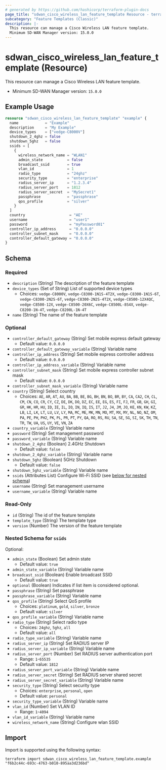 ```yaml
---
# generated by https://github.com/hashicorp/terraform-plugin-docs
page_title: "sdwan_cisco_wireless_lan_feature_template Resource - terraform-provider-sdwan"
subcategory: "Feature Templates (Classic)"
description: |-
  This resource can manage a Cisco Wireless LAN feature template.
  Minimum SD-WAN Manager version: 15.0.0
---
```


# sdwan_cisco_wireless_lan_feature_template (Resource)

This resource can manage a Cisco Wireless LAN feature template.
  - Minimum SD-WAN Manager version: `15.0.0`

## Example Usage

```terraform
resource "sdwan_cisco_wireless_lan_feature_template" "example" {
  name            = "Example"
  description     = "My Example"
  device_types    = ["vedge-C8000V"]
  shutdown_2_4ghz = false
  shutdown_5ghz   = false
  ssids = [
    {
      wireless_network_name = "WLAN1"
      admin_state           = false
      broadcast_ssid        = true
      vlan_id               = 1
      radio_type            = "24ghz"
      security_type         = "enterprise"
      radius_server_ip      = "1.2.3.4"
      radius_server_port    = 1812
      radius_server_secret  = "MySecret1"
      passphrase            = "passphrase"
      qos_profile           = "silver"
    }
  ]
  country                    = "AE"
  username                   = "user1"
  password                   = "myPassword01"
  controller_ip_address      = "0.0.0.0"
  controller_subnet_mask     = "0.0.0.0"
  controller_default_gateway = "0.0.0.0"
}
```

<!-- schema generated by tfplugindocs -->
## Schema

### Required

- `description` (String) The description of the feature template
- `device_types` (Set of String) List of supported device types
  - Choices: `vedge-C8000V`, `vedge-C8300-1N1S-4T2X`, `vedge-C8300-1N1S-6T`, `vedge-C8300-2N2S-6T`, `vedge-C8300-2N2S-4T2X`, `vedge-C8500-12X4QC`, `vedge-C8500-12X`, `vedge-C8500-20X6C`, `vedge-C8500L-8S4X`, `vedge-C8200-1N-4T`, `vedge-C8200L-1N-4T`
- `name` (String) The name of the feature template

### Optional

- `controller_default_gateway` (String) Set mobile express default gateway
  - Default value: `0.0.0.0`
- `controller_default_gateway_variable` (String) Variable name
- `controller_ip_address` (String) Set mobile express controller address
  - Default value: `0.0.0.0`
- `controller_ip_address_variable` (String) Variable name
- `controller_subnet_mask` (String) Set mobile express controller subnet mask
  - Default value: `0.0.0.0`
- `controller_subnet_mask_variable` (String) Variable name
- `country` (String) Select country
  - Choices: `AE`, `AR`, `AT`, `AU`, `BA`, `BB`, `BE`, `BG`, `BH`, `BN`, `BO`, `BR`, `BY`, `CA`, `CA2`, `CH`, `CL`, `CM`, `CN`, `CO`, `CR`, `CY`, `CZ`, `DE`, `DK`, `DO`, `DZ`, `EC`, `EE`, `EG`, `ES`, `FI`, `FJ`, `FR`, `GB`, `GH`, `GI`, `GR`, `HK`, `HR`, `HU`, `ID`, `IE`, `IL`, `IO`, `IN`, `IQ`, `IS`, `IT`, `J2`, `J4`, `JM`, `JO`, `KE`, `KN`, `KW`, `KZ`, `LB`, `LI`, `LK`, `LT`, `LU`, `LV`, `LY`, `MA`, `MC`, `ME`, `MK`, `MN`, `MO`, `MT`, `MX`, `MY`, `NL`, `NO`, `NZ`, `OM`, `PA`, `PE`, `PH`, `PH2`, `PK`, `PL`, `PR`, `PT`, `PY`, `QA`, `RO`, `RS`, `RU`, `SA`, `SE`, `SG`, `SI`, `SK`, `TH`, `TN`, `TR`, `TW`, `UA`, `US`, `UY`, `VE`, `VN`, `ZA`
- `country_variable` (String) Variable name
- `password` (String) Set management password
- `password_variable` (String) Variable name
- `shutdown_2_4ghz` (Boolean) 2.4GHz Shutdown
  - Default value: `false`
- `shutdown_2_4ghz_variable` (String) Variable name
- `shutdown_5ghz` (Boolean) 5GHz Shutdown
  - Default value: `false`
- `shutdown_5ghz_variable` (String) Variable name
- `ssids` (Attributes List) Configure Wi-Fi SSID (see [below for nested schema](#nestedatt--ssids))
- `username` (String) Set management username
- `username_variable` (String) Variable name

### Read-Only

- `id` (String) The id of the feature template
- `template_type` (String) The template type
- `version` (Number) The version of the feature template

<a id="nestedatt--ssids"></a>
### Nested Schema for `ssids`

Optional:

- `admin_state` (Boolean) Set admin state
  - Default value: `true`
- `admin_state_variable` (String) Variable name
- `broadcast_ssid` (Boolean) Enable broadcast SSID
  - Default value: `true`
- `optional` (Boolean) Indicates if list item is considered optional.
- `passphrase` (String) Set passphrase
- `passphrase_variable` (String) Variable name
- `qos_profile` (String) Select QoS profile
  - Choices: `platinum`, `gold`, `silver`, `bronze`
  - Default value: `silver`
- `qos_profile_variable` (String) Variable name
- `radio_type` (String) Select radio type
  - Choices: `24ghz`, `5ghz`, `all`
  - Default value: `all`
- `radio_type_variable` (String) Variable name
- `radius_server_ip` (String) Set RADIUS server IP
- `radius_server_ip_variable` (String) Variable name
- `radius_server_port` (Number) Set RADIUS server authentication port
  - Range: `1`-`65535`
  - Default value: `1812`
- `radius_server_port_variable` (String) Variable name
- `radius_server_secret` (String) Set RADIUS server shared secret
- `radius_server_secret_variable` (String) Variable name
- `security_type` (String) Select security type
  - Choices: `enterprise`, `personal`, `open`
  - Default value: `personal`
- `security_type_variable` (String) Variable name
- `vlan_id` (Number) Set VLAN ID
  - Range: `1`-`4094`
- `vlan_id_variable` (String) Variable name
- `wireless_network_name` (String) Configure wlan SSID

## Import

Import is supported using the following syntax:

```shell
terraform import sdwan_cisco_wireless_lan_feature_template.example "f6b2c44c-693c-4763-b010-895aa3d236bd"
```
